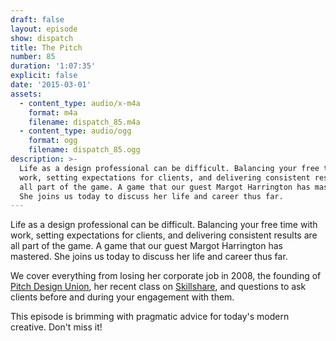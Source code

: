 ```yaml
---
draft: false
layout: episode
show: dispatch
title: The Pitch
number: 85
duration: '1:07:35'
explicit: false
date: '2015-03-01'
assets:
  - content_type: audio/x-m4a
    format: m4a
    filename: dispatch_85.m4a
  - content_type: audio/ogg
    format: ogg
    filename: dispatch_85.ogg
description: >-
  Life as a design professional can be difficult. Balancing your free time with
  work, setting expectations for clients, and delivering consistent results are
  all part of the game. A game that our guest Margot Harrington has mastered.
  She joins us today to discuss her life and career thus far.
---
```

Life as a design professional can be difficult. Balancing your free time with work, setting expectations for clients, and delivering consistent results are all part of the game. A game that our guest Margot Harrington has mastered. She joins us today to discuss her life and career thus far.

We cover everything from losing her corporate job in 2008, the founding of [Pitch Design Union](http://pitchdesignunion.com), her recent class on [Skillshare](http://skl.sh/1GMmUAo), and questions to ask clients before and during your engagement with them.

This episode is brimming with pragmatic advice for today's modern creative. Don't miss it!